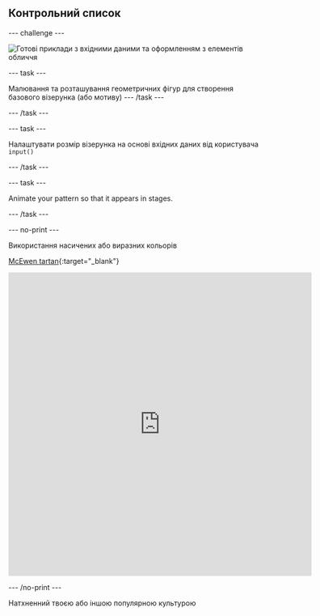 ## Контрольний список

--- challenge ---

![Готові приклади з вхідними даними та оформленням з елементів обличчя](images/upgrade.gif)

--- task ---

Малювання та розташування геометричних фігур для створення базового візерунка (або мотиву) --- /task ---

--- /task ---

--- task ---

Налаштувати розмір візерунка на основі вхідних даних від користувача `input()`

--- /task ---

--- task ---

Animate your pattern so that it appears in stages.

--- /task ---


--- no-print ---

Використання насичених або виразних кольорів


[McEwen tartan](https://editor.raspberrypi.org/en/projects/mcewen-tartan-example){:target="_blank"}


<iframe src="https://editor.raspberrypi.org/en/embed/viewer/mcewen-tartan-example" width="600" height="600" frameborder="0" marginwidth="0" marginheight="0" allowfullscreen>
</iframe>

--- /no-print ---

Натхненний твоєю або іншою популярною культурою
